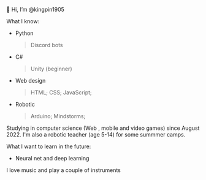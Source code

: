 👋 Hi, I’m @kingpin1905

What I know:
- Python
   >Discord bots
- C#
   >Unity (beginner)
- Web design
   >HTML;
   CSS; 
   JavaScript;
- Robotic
  >Arduino; Mindstorms;

Studying in computer science (Web , mobile and video games) since August 2022.
I'm also a robotic teacher (age 5-14) for some summmer camps.

What I want to learn in the future:
 - Neural net and deep learning
 
 
 I love music and play a couple of instruments
 

<!---
kingpin1905/kingpin1905 is a ✨ special ✨ repository because its `README.md` (this file) appears on your GitHub profile.
You can click the Preview link to take a look at your changes.
--->
